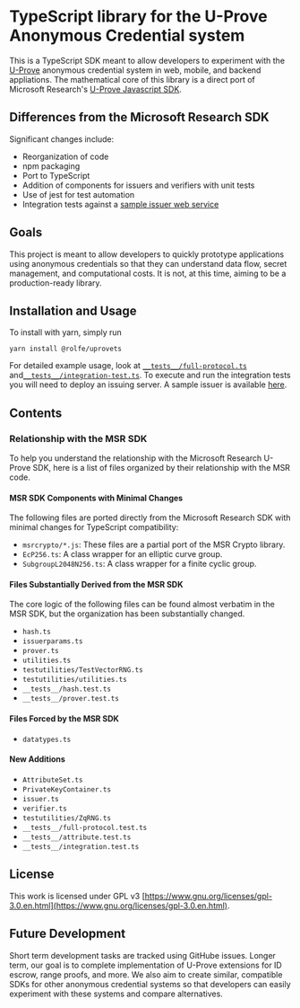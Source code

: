 # TypeScript library for the U-Prove Anonymous Credential system
This is a TypeScript SDK meant to allow developers to experiment with the [U-Prove](https://www.microsoft.com/en-us/research/project/u-prove/) anonymous credential system in web, mobile, and
backend appliations.  The mathematical core of this library is a direct port of Microsoft Research's [U-Prove Javascript SDK](https://www.microsoft.com/en-us/download/details.aspx?id=52491). 

## Differences from the Microsoft Research SDK
Significant changes include:
* Reorganization of code
* npm packaging
* Port to TypeScript
* Addition of components for issuers and verifiers with unit tests
* Use of jest for test automation
* Integration tests against a [sample issuer web service](https://github.com/rolfeschmidt/uproveissuer)

## Goals
This project is meant to allow developers to quickly prototype applications using anonymous credentials so that they can understand data flow, secret management, and computational costs.  It is not, at this time, aiming to be a production-ready library.

## Installation and Usage
To install with yarn, simply run
```
yarn install @rolfe/uprovets
```
For detailed example usage, look at [`__tests__/full-protocol.ts`](https://github.com/rolfeschmidt/UProveTS/blob/master/src/__tests__/full-protocol.test.ts) and[`__tests__/integration-test.ts`](https://github.com/rolfeschmidt/UProveTS/blob/master/src/__tests__/integration.test.ts).  To execute and run the integration tests you will need to deploy an issuing server. A sample issuer is available [here](https://github.com/rolfeschmidt/uproveissuer).

## Contents
### Relationship with the MSR SDK
To help you understand the relationship with the Microsoft Research U-Prove SDK, here is a list of files organized by their relationship with the MSR code.

#### MSR SDK Components with Minimal Changes
The following files are ported directly from the Microsoft Research SDK with minimal changes for TypeScript compatibility:
* `msrcrypto/*.js`: These files are a partial port of the MSR Crypto library.
* `EcP256.ts`: A class wrapper for an elliptic curve group.
* `SubgroupL2048N256.ts`: A class wrapper for a finite cyclic group.

#### Files Substantially Derived from the MSR SDK
The core logic of the following files can be found almost verbatim in the MSR SDK, but the organization has been substantially changed.
* `hash.ts`
* `issuerparams.ts`
* `prover.ts`
* `utilities.ts`
* `testutilities/TestVectorRNG.ts`
* `testutilities/utilities.ts`
* `__tests__/hash.test.ts`
* `__tests__/prover.test.ts`


#### Files Forced by the MSR SDK
* `datatypes.ts`

#### New Additions
* `AttributeSet.ts`
* `PrivateKeyContainer.ts`
* `issuer.ts`
* `verifier.ts`
* `testutilities/ZqRNG.ts`
* `__tests__/full-protocol.test.ts`
* `__tests__/attribute.test.ts`
* `__tests__/integration.test.ts`

## License
This work is licensed under GPL v3 [https://www.gnu.org/licenses/gpl-3.0.en.html](https://www.gnu.org/licenses/gpl-3.0.en.html).

## Future Development
Short term development tasks are tracked using GitHube issues.  Longer term, our goal is to complete implementation of U-Prove extensions for ID escrow, range proofs, and more.  We also aim to create similar, compatible SDKs for other anonymous credential systems so that developers can easily experiment with these systems and compare alternatives.
